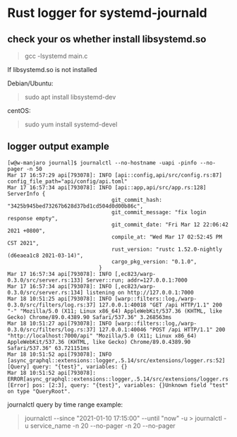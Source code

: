 # Rust logger for systemd-journald

## check your os whether install libsystemd.so

> gcc -lsystemd main.c

If libsystemd.so is not installed

Debian/Ubuntu:

> sudo apt install libsystemd-dev

centOS:

> sudo yum install systemd-devel

## logger output example
```text
[w@w-manjaro journal]$ journalctl --no-hostname -uapi -pinfo --no-pager -n 50
Mar 17 16:57:29 api[793078]: INFO [api::config,api/src/config.rs:87] config_file_path="api/config/api.toml"
Mar 17 16:57:34 api[793078]: INFO [api::app,api/src/app.rs:128] ServerInfo {
                                 git_commit_hash: "3425b945bed73267b628d37bd1cd504d0d00b86c",
                                 git_commit_message: "fix login response empty",
                                 git_commit_date: "Fri Mar 12 22:06:42 2021 +0800",
                                 compile_at: "Wed Mar 17 02:52:45 PM CST 2021",
                                 rust_version: "rustc 1.52.0-nightly (d6eaea1c8 2021-03-14)",
                                 cargo_pkg_version: "0.1.0",
                             }
Mar 17 16:57:34 api[793078]: INFO [,ec823/warp-0.3.0/src/server.rs:133] Server::run; addr=127.0.0.1:7000
Mar 17 16:57:34 api[793078]: INFO [,ec823/warp-0.3.0/src/server.rs:134] listening on http://127.0.0.1:7000
Mar 18 10:51:25 api[793078]: INFO [warp::filters::log,/warp-0.3.0/src/filters/log.rs:37] 127.0.0.1:40018 "GET /api HTTP/1.1" 200 "-" "Mozilla/5.0 (X11; Linux x86_64) AppleWebKit/537.36 (KHTML, like Gecko) Chrome/89.0.4389.90 Safari/537.36" 3.268563ms
Mar 18 10:51:27 api[793078]: INFO [warp::filters::log,/warp-0.3.0/src/filters/log.rs:37] 127.0.0.1:40046 "POST /api HTTP/1.1" 200 "http://localhost:7000/api" "Mozilla/5.0 (X11; Linux x86_64) AppleWebKit/537.36 (KHTML, like Gecko) Chrome/89.0.4389.90 Safari/537.36" 63.721151ms
Mar 18 10:51:52 api[793078]: INFO [async_graphql::extensions::logger,.5.14/src/extensions/logger.rs:52] [Query] query: "{test}", variables: {}
Mar 18 10:51:52 api[793078]: ERROR[async_graphql::extensions::logger,.5.14/src/extensions/logger.rs:108] [Error] pos: [2:3], query: "{test}", variables: {}Unknown field "test" on type "QueryRoot".
```

journalctl query by time range example:

> journalctl --since "2021-01-10 17:15:00" --until "now" -u > journalctl -u service_name -n 20 --no-pager
 -n 20 --no-pager
